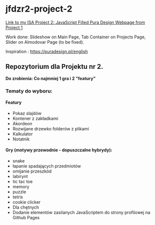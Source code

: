 # jfdzr2-project-2

[Link to my ISA Project 2: JavaScript Filled Pura Design Webpage from Project 1](https://michalnielubszyc.github.io/jfdzr2-project-2/pura-design-js-implemented/index.html)

Work done: Slideshow on Main Page, Tab Container on Projects Page, Slider on Almodovar Page (to be fixed).

Inspiration : https://puradesign.pl/english

## Repozytorium dla Projektu nr 2.

**Do zrobienia: Co najmniej 1 gra i 2 "featury"**

### Tematy do wyboru:
#### Featury
* Pokaz slajdów
* Kontener z zakładkami
* Akordeon
* Rozwijane drzewko folderów z plikami
* Kalkulator
* Notatnik
#### Gry (motywy przewodnie - dopuszczalne hybrydy):
* snake
* łapanie spadających przedmiotów
* omijanie przeszkód
* labirynt
* tic tac toe
* memory
* puzzle
* tetris
* cookie clicker
* Dla chętnych
* Dodanie elementów zasilanych JavaScriptem do strony profilowej na Github Pages
